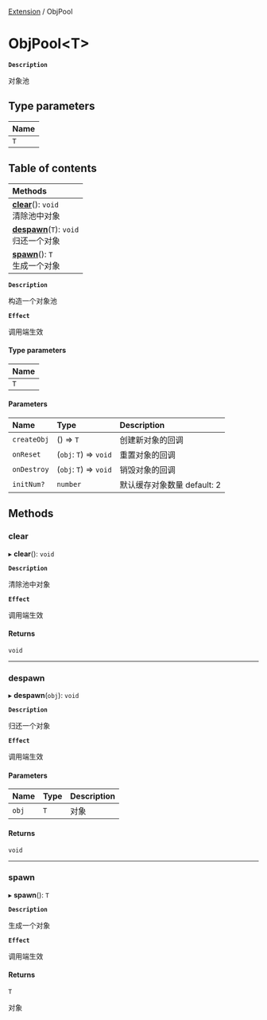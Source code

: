 [Extension](../modules/Extension.Extension.md) / ObjPool

# ObjPool<T\> <Badge type="tip" text="Class" />

**`Description`**

对象池

## Type parameters

| Name |
| :------ |
| `T` |

## Table of contents

| Methods |
| :-----|
| **[clear](Extension.Extension.ObjPool.md#clear)**(): `void` <br> 清除池中对象|
| **[despawn](Extension.Extension.ObjPool.md#despawn)**(`T`): `void` <br> 归还一个对象|
| **[spawn](Extension.Extension.ObjPool.md#spawn)**(): `T` <br> 生成一个对象|

**`Description`**

构造一个对象池

**`Effect`**

调用端生效

#### Type parameters

| Name |
| :------ |
| `T` |

#### Parameters

| Name | Type | Description |
| :------ | :------ | :------ |
| `createObj` | () => `T` |  创建新对象的回调 |
| `onReset` | (`obj`: `T`) => `void` |  重置对象的回调 |
| `onDestroy` | (`obj`: `T`) => `void` |  销毁对象的回调 |
| `initNum?` | `number` |  默认缓存对象数量 default: 2 |

## Methods

### clear

▸ **clear**(): `void`

**`Description`**

清除池中对象

**`Effect`**

调用端生效

#### Returns

`void`

___

### despawn

▸ **despawn**(`obj`): `void`

**`Description`**

归还一个对象

**`Effect`**

调用端生效

#### Parameters

| Name | Type | Description |
| :------ | :------ | :------ |
| `obj` | `T` |  对象 |

#### Returns

`void`

___

### spawn

▸ **spawn**(): `T`

**`Description`**

生成一个对象

**`Effect`**

调用端生效

#### Returns

`T`

对象
